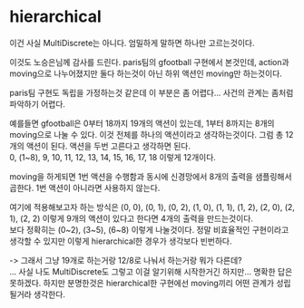 # hierarchical

이건 사실 MultiDiscrete는 아니다. 엄밀하게 말하면 하나만 고르는것이다.

이것도 노승은님께 감사를 드린다. paris팀의 gfootball 구현에서 본것인데, action과 moving으로 나누어졌지만 둘다 하는것이 아닌 하위 액션인 moving만 하는것이다.

paris팀 구현도 독립을 가정하는것 같은데 이 부분은 좀 어렵다... 사건의 관계는 좀처럼 파악하기 어렵다.

예를들면 gfootball은 0부터 18까지 19개의 액션이 있는데, 1부터 8까지는 8개의 moving으로 나눌 수 있다. 이것 전체를 하나의 액션이라고 생각하는것이다. 그럼 총 12개의 액션이 된다. 액션을 두번 고른다고 생각하면 된다.  
0, (1~8), 9, 10, 11, 12, 13, 14, 15, 16, 17, 18 이렇게 12개이다.

moving을 하게되면 1번 액션을 수행함과 동시에 신경망에서 8개의 출력을 샘플링해서 곱한다. 1번 액션이 아니라면 사용하지 않는다.

여기에 적용해보고자 하는 방식은 (0, 0), (0, 1), (0, 2), (1, 0), (1, 1), (1, 2), (2, 0), (2, 1), (2, 2) 이렇게 9개의 액션이 있다고 한다면 4개의 출력을 만드는것이다.  
보다 정확히는 (0\~2), (3\~5), (6\~8) 이렇게 나눌것이다.
정말 비효율적인 구현이라고 생각할 수 있지만 이렇게 hierarchical한 경우가 생각보다 빈번하다. 

-> 그래서 그냥 19개로 하는거랑 12/8로 나눠서 하는거랑 뭐가 다른데?  
... 사실 나도 MultiDiscrete도 그렇고 이걸 알기위해 시작한거긴 하지만... 명확한 답은 못하겠다. 하지만 분명한것은 hierarchical한 구현에선 moving끼리 어떤 관계가 성립될거라 생각한다.